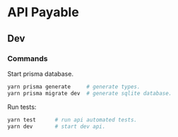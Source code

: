 # API Payable
## Dev
### Commands
Start prisma database.
```sh
yarn prisma generate     # generate types.
yarn prisma migrate dev  # generate sqlite database.
```
Run tests:
```sh
yarn test      # run api automated tests.
yarn dev       # start dev api.
```
